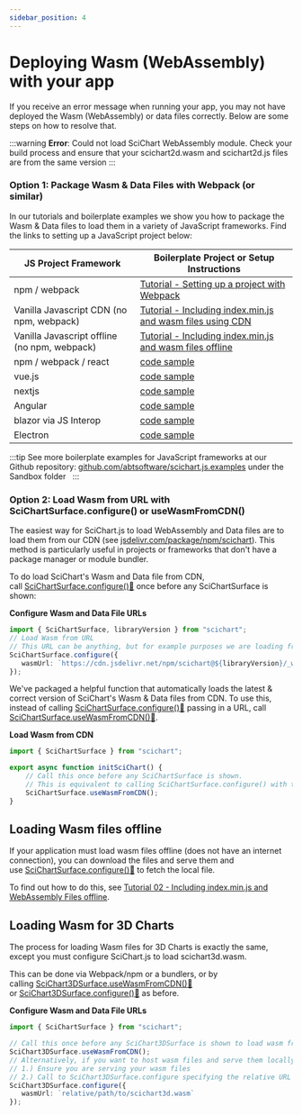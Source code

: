 ```yaml
---
sidebar_position: 4
---
```


# Deploying Wasm (WebAssembly) with your app


If you receive an error message when running your app, you may not have deployed the Wasm (WebAssembly) or data files correctly. Below are some steps on how to resolve that.

:::warning
**Error**: Could not load SciChart WebAssembly module. Check your build process and ensure that your scichart2d.wasm and scichart2d.js files are from the same version
:::

### Option 1: Package Wasm & Data Files with Webpack (or similar) 

In our tutorials and boilerplate examples we show you how to package the Wasm & Data files to load them in a variety of JavaScript frameworks. Find the links to setting up a JavaScript project below:

| JS Project Framework             | Boilerplate Project or Setup Instructions |
|----------------------------------|-------------------------------------------|
| npm / webpack                    | [Tutorial - Setting up a project with Webpack](/get-started/tutorials-js-npm-webpack/tutorial-01-setting-up-npm-project-with-scichart-js) |
| Vanilla Javascript CDN (no npm, webpack) | [Tutorial - Including index.min.js and wasm files using CDN](/get-started/tutorials-cdn/tutorial-01-using-cdn) |
| Vanilla Javascript offline (no npm, webpack) | [Tutorial - Including index.min.js and wasm files offline](/get-started/tutorials-cdn/tutorial-02-offline) |
| npm / webpack / react            | [code sample](https://github.com/ABTSoftware/SciChart.JS.Examples/tree/master/Sandbox/demo-react-scichart) |
| vue.js                           | [code sample](https://github.com/ABTSoftware/SciChart.JS.Examples/tree/master/Sandbox/demo-vue-scichart) |
| nextjs                           | [code sample](https://github.com/ABTSoftware/SciChart.JS.Examples/tree/master/Sandbox/demo-nextjs) |
| Angular                          | [code sample](https://github.com/ABTSoftware/SciChart.JS.Examples/tree/master/Sandbox/demo-angular-scichart) |
| blazor via JS Interop            | [code sample](https://github.com/ABTSoftware/SciChart.JS.Examples/tree/master/Sandbox/demo-blazor) |
| Electron                         | [code sample](https://github.com/ABTSoftware/SciChart.JS.Examples/tree/master/Sandbox/scichart-electron-demo) |

:::tip
See more boilerplate examples for JavaScript frameworks at our Github repository: [github.com/abtsoftware/scichart.js.examples](https://github.com/ABTSoftware/SciChart.JS.Examples/tree/master/Sandbox) under the Sandbox folder  
:::

### Option 2: Load Wasm from URL with SciChartSurface.configure() or useWasmFromCDN()

The easiest way for SciChart.js to load WebAssembly and Data files are to load them from our CDN (see [jsdelivr.com/package/npm/scichart](https://www.jsdelivr.com/package/npm/scichart)). This method is particularly useful in projects or frameworks that don't have a package manager or module bundler.

To do load SciChart's Wasm and Data file from CDN, call [SciChartSurface.configure():blue_book:](https://www.scichart.com/documentation/js/current/typedoc/classes/scichartsurface.html#configure) once before any SciChartSurface is shown:

**Configure Wasm and Data File URLs**

```ts
import { SciChartSurface, libraryVersion } from "scichart";     
// Load Wasm from URL
// This URL can be anything, but for example purposes we are loading from JSDelivr CDN
SciChartSurface.configure({
   wasmUrl: `https://cdn.jsdelivr.net/npm/scichart@${libraryVersion}/_wasm/scichart2d.wasm`
});
```

We've packaged a helpful function that automatically loads the latest & correct version of SciChart's Wasm & Data files from CDN. To use this, instead of calling [SciChartSurface.configure():blue_book:](https://www.scichart.com/documentation/js/current/typedoc/classes/scichartsurface.html#configure) passing in a URL, call [SciChartSurface.useWasmFromCDN():blue_book:](https://www.scichart.com/documentation/js/current/typedoc/classes/scichartsurface.html#usewasmfromcdn).

**Load Wasm from CDN**

```ts
import { SciChartSurface } from "scichart";

export async function initSciChart() {
    // Call this once before any SciChartSurface is shown.
    // This is equivalent to calling SciChartSurface.configure() with the CDN URL (JSDelivr)
    SciChartSurface.useWasmFromCDN();
}
```

Loading Wasm files offline
--------------------------

If your application must load wasm files offline (does not have an internet connection), you can download the files and serve them and use [SciChartSurface.configure():blue_book:](https://www.scichart.com/documentation/js/current/typedoc/classes/scichartsurface.html#configure) to fetch the local file.

To find out how to do this, see [Tutorial 02 - Including index.min.js and WebAssembly Files offline](/get-started/tutorials-cdn/tutorial-02-offline).

Loading Wasm for 3D Charts
--------------------------

The process for loading Wasm files for 3D Charts is exactly the same, except you must configure SciChart.js to load scichart3d.wasm.

This can be done via Webpack/npm or a bundlers, or by calling [SciChart3DSurface.useWasmFromCDN():blue_book:](https://www.scichart.com/documentation/js/current/typedoc/classes/scichart3dsurface.html#usewasmfromcdn) or [SciChart3DSurface.configure():blue_book:](https://www.scichart.com/documentation/js/current/typedoc/classes/scichart3dsurface.html#configure) as before.

**Configure Wasm and Data File URLs**

```ts
import { SciChartSurface } from "scichart";     

// Call this once before any SciChart3DSurface is shown to load wasm from CDN
SciChart3DSurface.useWasmFromCDN();
// Alternatively, if you want to host wasm files and serve them locally
// 1.) Ensure you are serving your wasm files
// 2.) Call to SciChart3DSurface.configure specifying the relative URL of the files
SciChart3DSurface.configure({
   wasmUrl: `relative/path/to/scichart3d.wasm`
});
```
